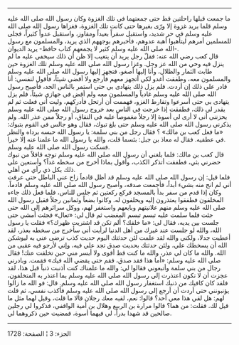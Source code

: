 ------------------------------------------------------------------------

ما جمعت قبلها راحلتين قط حتى جمعتهما في تلك الغزوة وكان رسول الله صلى
الله عليه وسلم قلما يريد غزوة إلا ورّى بغيرها حتى كانت تلك الغزوة، فغزاها
رسول الله صلى الله عليه وسلم في حر شديد، واستقبل سفراً بعيداً ومفاوز،
واستقبل عدواً كثيراً، فجلى للمسلمين أمرهم ليتأهبوا أهبة عدوهم، فأخبرهم
بوجههم الذي يريد، والمسلمون مع رسول الله صلى الله عليه وسلم كثير لا
يجمعهم كتاب حافظ- يريد الديوان-.  
قال كعب رضي الله عنه: فقلّ رجل يريد أن يتغيب إلا ظن أن ذلك سيخفى عليه ما
لم ينزل فيه وحي من الله عز وجل. وغزا رسول الله صلى الله عليه وسلم تلك
الغزوة حين طابت الثمار والظلال، وأنا إليها أصغو، فتجهز إليها رسول الله
صلى الله عليه وسلم والمسلمون معه، وطفقت أغدو لكي أتجهز معهم فأرجع ولا
أقضي شيئاً، فأقول لنفسي: أنا قادر على ذلك إن أردت. فلم يزل ذلك يتهادى بي
حتى استمر بالناس الجد، فأصبح رسول الله صلى الله عليه وسلم غادياً
والمسلمون معه ولم أقض في جهازي شيئاً، فلم يزل يتهادى بي حتى أسرعوا وتفارط
الغزو، فهممت أن أرتحل فأدركهم، وليت أني فعلت ثم لم يقدر لي ذلك، فطفقت
إذا خرجت في الناس بعد خروج رسول الله صلى الله عليه وسلم يحزنني أني لا
أرى لي أسوة إلا رجلاً مغموصاً عليه في النفاق، أو رجلاً ممن عذر الله. ولم
يذكرني رسول الله صلى الله عليه وسلم حتى بلغ تبوك، فقال وهو جالس في القوم
بتبوك: «ما فعل كعب بن مالك» ؟ فقال رجل من بني سلمة: يا رسول الله حبسه
برداه والنظر في عطفيه. فقال له معاذ بن جبل: بئسما قلت، والله يا رسول
الله ما علمنا عنه إلا خيرا.  
فسكت رسول الله صلى الله عليه وسلم.  
قال كعب بن مالك: فلما بلغني أن رسول الله صلى الله عليه وسلم توجه قافلاً
من تبوك حضرني بثي، فطفقت أتذكر الكذب، وأقول بماذا أخرج من سخطه غداً؟
وأستعين على ذلك بكل ذي رأي من أهلي.  
فلما قيل: إن رسول الله صلى الله عليه وسلم قد أظل قادماً زاح عني الباطل
حتى عرفت أني لم انج منه بشيء أبداً، فأجمعت صدقه، وأصبح رسول الله صلى الله
عليه وسلم قادماً، وكان إذا قدم من سفر بدأ بالمسجد فركع ركعتين ثم جلس
للناس، فلما فعل ذلك جاءه المخلفون فطفقوا يعتذرون إليه ويحلفون له. وكانوا
بضعاً وثمانين رجلاً فقبل رسول الله صلى الله عليه وسلم منهم علانيتهم
وبايعهم واستغفر لهم، ووكل سرائرهم إلى الله حتى جئت فلما سلمت عليه تبسم
تبسم المغضب ثم قال لي: «تعال» فجئت أمشي حتى جلست بين يديه، فقال لي: «ما
خلفك؟ ألم تكن قد اشتريت ظهرك؟» فقلت يا رسول الله، والله لو جلست عند غيرك
من أهل الدنيا لرأيت أني سأخرج من سخطه بعذر، لقد أعطيت جدلا، ولكني والله
لقد علمت لئن حدثتك اليوم حديث كذب ترضى عني به ليوشكن الله أن يسخطك علي،
ولئن حدثتك بحديث صدق تجد علي فيه، وإني لأرجو فيه عقبى من الله. والله ما
كان لي عذر، والله ما كنت قط أقوى ولا أيسر مني حين تخلفت عنك! فقال صلى
الله عليه وسلم: «أما هذا فقد صدق، فقم حتى يقضي الله فيك» فقمت. وبادرني
رجال من بني سلمة وأتبعوني فقالوا لي: والله ما علمناك كنت أذنبت ذنباً قبل
هذا، لقد عجزت أن لا تكون اعتذرت إلى رسول الله صلى الله عليه وسلم بما
اعتذر به المتخلفون، فلقد كان كافيك من ذنبك استغفار رسول الله صلى الله
عليه وسلم. قال: فو الله ما زالوا يؤنبونني حتى أردت أن أرجع إلى رسول الله
صلى الله عليه وسلم فأكذب نفسي، ثم قلت لهم: هل لقي هذا معي أحد؟ قالوا:
نعم، لقيه معك رجلان قالا ما قلت، وقيل لهما مثل ما قيل لك. فقلت: من هما؟
قالوا مرارة بن الربيع وهلال بن أمية الواقفي، فذكروا لي رجلين صالحين قد
شهدا بدراً، لي فيهما أسوة، فمضيت حين ذكروهما لي.

------------------------------------------------------------------------

الجزء: 3 ¦ الصفحة: 1728
